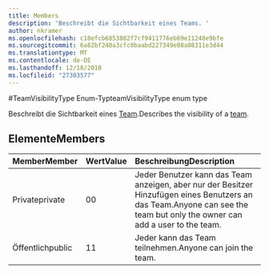 ```yaml
---
title: Members
description: 'Beschreibt die Sichtbarkeit eines Teams. '
author: nkramer
ms.openlocfilehash: c18efcb6853882f7cf9411776eb69e11248e9bfe
ms.sourcegitcommit: 6a82bf240a3cfc0baabd227349e08a08311e3d44
ms.translationtype: MT
ms.contentlocale: de-DE
ms.lasthandoff: 12/18/2018
ms.locfileid: "27303577"
---
```

#<a name="teamvisibilitytype-enum-type"></a><span data-ttu-id="81a9f-103">TeamVisibilityType Enum-Typ</span><span class="sxs-lookup"><span data-stu-id="81a9f-103">teamVisibilityType enum type</span></span>



<span data-ttu-id="81a9f-104">Beschreibt die Sichtbarkeit eines [Team](../resources/team.md).</span><span class="sxs-lookup"><span data-stu-id="81a9f-104">Describes the visibility of a [team](../resources/team.md).</span></span> 

## <a name="members"></a><span data-ttu-id="81a9f-105">Elemente</span><span class="sxs-lookup"><span data-stu-id="81a9f-105">Members</span></span>

| <span data-ttu-id="81a9f-106">Member</span><span class="sxs-lookup"><span data-stu-id="81a9f-106">Member</span></span> | <span data-ttu-id="81a9f-107">Wert</span><span class="sxs-lookup"><span data-stu-id="81a9f-107">Value</span></span>| <span data-ttu-id="81a9f-108">Beschreibung</span><span class="sxs-lookup"><span data-stu-id="81a9f-108">Description</span></span> |
|:---------------|:--------|:----------|
|<span data-ttu-id="81a9f-109">Private</span><span class="sxs-lookup"><span data-stu-id="81a9f-109">private</span></span>|<span data-ttu-id="81a9f-110">0</span><span class="sxs-lookup"><span data-stu-id="81a9f-110">0</span></span>|<span data-ttu-id="81a9f-111">Jeder Benutzer kann das Team anzeigen, aber nur der Besitzer Hinzufügen eines Benutzers an das Team.</span><span class="sxs-lookup"><span data-stu-id="81a9f-111">Anyone can see the team but only the owner can add a user to the team.</span></span>|
|<span data-ttu-id="81a9f-112">Öffentlich</span><span class="sxs-lookup"><span data-stu-id="81a9f-112">public</span></span>|<span data-ttu-id="81a9f-113">1</span><span class="sxs-lookup"><span data-stu-id="81a9f-113">1</span></span>|<span data-ttu-id="81a9f-114">Jeder kann das Team teilnehmen.</span><span class="sxs-lookup"><span data-stu-id="81a9f-114">Anyone can join the team.</span></span>|
